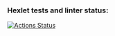 ### Hexlet tests and linter status:
[![Actions Status](https://github.com/slu4ai/frontend-project-lvl1/workflows/hexlet-check/badge.svg)](https://github.com/slu4ai/frontend-project-lvl1/actions)